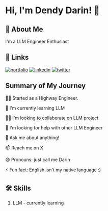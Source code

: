 # Hi, I'm Dendy Darin! 👋


## 🚀 About Me
I'm a LLM Engineer Enthusiast


## 🔗 Links
[![portfolio](https://img.shields.io/badge/my_portfolio-000?style=for-the-badge&logo=ko-fi&logoColor=white)](https://dendydarin.com/)
[![linkedin](https://img.shields.io/badge/linkedin-0A66C2?style=for-the-badge&logo=linkedin&logoColor=white)](https://www.linkedin.com/)
[![twitter](https://img.shields.io/badge/twitter-1DA1F2?style=for-the-badge&logo=twitter&logoColor=white)](https://x.com/darintalks)


## Summary of My Journey
👩‍💻 Started as a Highway Engineer.

🧠 I'm currently learning LLM

👯‍♀️ I'm looking to collaborate on LLM project

🤔 I'm looking for help with other LLM Engineer

💬 Ask me about anything!

📫 Reach me on X

😄 Pronouns: just call me Darin

⚡️ Fun fact: English isn't my native language :)


## 🛠 Skills
1. LLM - currently learning

